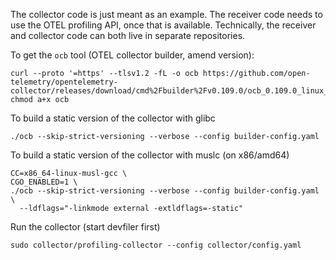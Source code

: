 The collector code is just meant as an example.
The receiver code needs to use the OTEL profiling API, once that is available.
Technically, the receiver and collector code can both live in separate repositories.


To get the `ocb` tool (OTEL collector builder, amend version):
```
curl --proto '=https' --tlsv1.2 -fL -o ocb https://github.com/open-telemetry/opentelemetry-collector/releases/download/cmd%2Fbuilder%2Fv0.109.0/ocb_0.109.0_linux_amd64
chmod a+x ocb
```

To build a static version of the collector with glibc
```
./ocb --skip-strict-versioning --verbose --config builder-config.yaml
```

To build a static version of the collector with muslc (on x86/amd64)
```
CC=x86_64-linux-musl-gcc \
CGO_ENABLED=1 \
./ocb --skip-strict-versioning --verbose --config builder-config.yaml \
  --ldflags="-linkmode external -extldflags=-static"
```

Run the collector (start devfiler first)
```
sudo collector/profiling-collector --config collector/config.yaml
```
